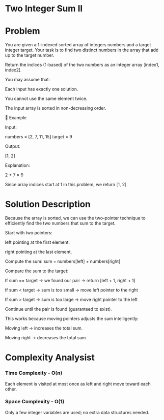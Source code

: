 # Two Integer Sum II

# Problem

You are given a 1-indexed sorted array of integers numbers and a target integer target.
Your task is to find two distinct numbers in the array that add up to the target number.

Return the indices (1-based) of the two numbers as an integer array [index1, index2].

You may assume that:

Each input has exactly one solution.

You cannot use the same element twice.

The input array is sorted in non-decreasing order.

🧠 Example

Input:

numbers = [2, 7, 11, 15]
target = 9


Output:

[1, 2]


Explanation:

2 + 7 = 9

Since array indices start at 1 in this problem, we return [1, 2].

# Solution Description

Because the array is sorted, we can use the two-pointer technique to efficiently find the two numbers that sum to the target.

Start with two pointers:

left pointing at the first element.

right pointing at the last element.

Compute the sum:
sum = numbers[left] + numbers[right]

Compare the sum to the target:

If sum == target → we found our pair → return [left + 1, right + 1]

If sum < target → sum is too small → move left pointer to the right

If sum > target → sum is too large → move right pointer to the left

Continue until the pair is found (guaranteed to exist).

This works because moving pointers adjusts the sum intelligently:

Moving left → increases the total sum.

Moving right → decreases the total sum.

# Complexity Analysist

### Time Complexity - O(n)

Each element is visited at most once as left and right move toward each other.

### Space Complexity - O(1)

Only a few integer variables are used; no extra data structures needed.
